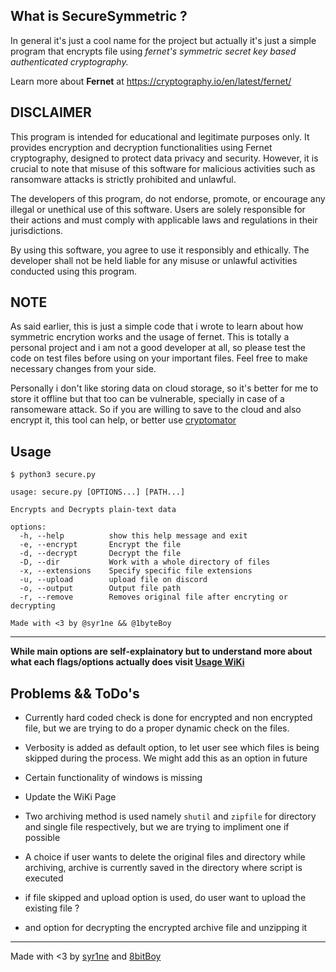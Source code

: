 ## What is SecureSymmetric ?

In general it's just a cool name for the project but actually it's just a simple program that encrypts file using 
*fernet's symmetric secret key based authenticated cryptography.*

Learn more about **Fernet** at https://cryptography.io/en/latest/fernet/

## DISCLAIMER

This program is intended for educational and legitimate purposes only. It provides encryption and decryption functionalities using Fernet cryptography, designed to protect data privacy and security. However, it is crucial to note that misuse of this software for malicious activities such as ransomware attacks is strictly prohibited and unlawful.

The developers of this program, do not endorse, promote, or encourage any illegal or unethical use of this software. Users are solely responsible for their actions and must comply with applicable laws and regulations in their jurisdictions.

By using this software, you agree to use it responsibly and ethically. The developer shall not be held liable for any misuse or unlawful activities conducted using this program.

## NOTE

As said earlier, this is just a simple code that i wrote to learn about how symmetric encrytion works and the usage of fernet. This is totally a personal project and i am not a good developer at all, so please test the code on test files before using on your important files. Feel free to make necessary changes from your side. 

Personally i don't like storing data on cloud storage, so it's better for me to store it offline but that too can be vulnerable, specially in case of a ransomeware attack. So if you are willing to save to the cloud and also encrypt it, this tool can help, or better use [cryptomator](https://cryptomator.org/)

## Usage

```
$ python3 secure.py
 
usage: secure.py [OPTIONS...] [PATH...]

Encrypts and Decrypts plain-text data

options:
  -h, --help          show this help message and exit
  -e, --encrypt       Encrypt the file
  -d, --decrypt       Decrypt the file
  -D, --dir           Work with a whole directory of files
  -x, --extensions    Specify specific file extensions
  -u, --upload        upload file on discord
  -o, --output        Output file path
  -r, --remove        Removes original file after encryting or decrypting

Made with <3 by @syr1ne && @1byteBoy
```
-----

**While main options are self-explainatory but to understand more about what each flags/options actually does visit [Usage WiKi](https://github.com/RootMiner/SecureSymmetric/wiki#usage)**

## Problems && ToDo's 

- Currently hard coded check is done for encrypted and non encrypted file, but we are trying to do a proper dynamic check on the files.

- Verbosity is added as default option, to let user see which files is being skipped during the process.
We might add this as an option in future 

- Certain functionality of windows is missing

- Update the WiKi Page

- Two archiving method is used namely `shutil` and `zipfile` for directory and single file respectively, but we are trying to impliment one if possible

- A choice if user wants to delete the original files and directory while archiving, archive is currently saved in the directory where script is executed

- if file skipped and upload option is used, do user want to upload the existing file ?

- and option for decrypting the encrypted archive file and unzipping it 

-----

Made with <3 by [syr1ne](https://github.com/syr1ne) and [8bitBoy](https://github.com/1byteBoy)
